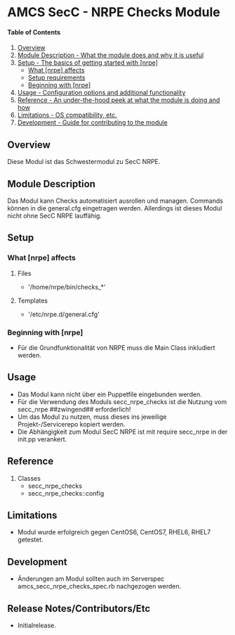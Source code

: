 # AMCS SecC - NRPE Checks Module

#### Table of Contents

1. [Overview](#overview)
2. [Module Description - What the module does and why it is useful](#module-description)
3. [Setup - The basics of getting started with [nrpe]](#setup)
    * [What [nrpe] affects](#what-[nrpe]-affects)
    * [Setup requirements](#setup-requirements)
    * [Beginning with [nrpe]](#beginning-with-[nrpe])
4. [Usage - Configuration options and additional functionality](#usage)
5. [Reference - An under-the-hood peek at what the module is doing and how](#reference)
5. [Limitations - OS compatibility, etc.](#limitations)
6. [Development - Guide for contributing to the module](#development)

## Overview

Diese Modul ist das Schwestermodul zu SecC NRPE.

## Module Description

Das Modul kann Checks automatisiert ausrollen und managen. Commands können in die general.cfg eingetragen werden. Allerdings ist dieses Modul nicht ohne SecC NRPE lauffähig.

## Setup

### What [nrpe] affects

1. Files
    * '/home/nrpe/bin/checks_*'
    
1. Templates
	* '/etc/nrpe.d/general.cfg'

### Beginning with [nrpe]

* Für die Grundfunktionalität von NRPE muss die Main Class inkludiert werden.

## Usage

* Das Modul kann nicht über ein Puppetfile eingebunden werden. 
* Für die Verwendung des Moduls secc_nrpe_checks ist die Nutzung vom secc_nrpe ##zwingend## erforderlich!
* Um das Modul zu nutzen, muss dieses ins jeweilige Projekt-/Servicerepo kopiert werden. 
* Die Abhängigkeit zum Modul SecC NRPE ist mit require secc_nrpe in der init.pp verankert.

## Reference

1. Classes
    * secc_nrpe_checks
    * secc_nrpe_checks::config

## Limitations

* Modul wurde erfolgreich gegen CentOS6, CentOS7, RHEL6, RHEL7 getestet.

## Development

* Änderungen am Modul sollten auch im Serverspec amcs_secc_nrpe_checks_spec.rb nachgezogen werden.

## Release Notes/Contributors/Etc

* Initialrelease.
